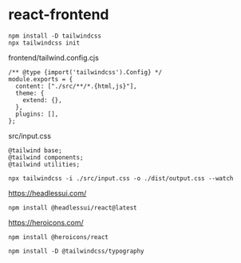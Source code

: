 # react-frontend

```
npm install -D tailwindcss
npx tailwindcss init
```

frontend/tailwind.config.cjs

```
/** @type {import('tailwindcss').Config} */
module.exports = {
  content: ["./src/**/*.{html,js}"],
  theme: {
    extend: {},
  },
  plugins: [],
};
```

src/input.css

```
@tailwind base;
@tailwind components;
@tailwind utilities;
```

```
npx tailwindcss -i ./src/input.css -o ./dist/output.css --watch
```

https://headlessui.com/

```
npm install @headlessui/react@latest
```

https://heroicons.com/

```
npm install @heroicons/react
```

```
npm install -D @tailwindcss/typography
```
